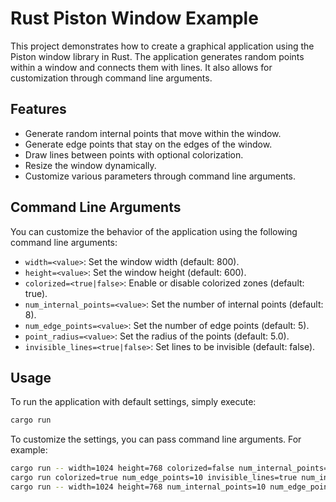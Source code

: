 # Rust Piston Window Example

This project demonstrates how to create a graphical application using the Piston window library in Rust. The application generates random points within a window and connects them with lines. It also allows for customization through command line arguments.

## Features

- Generate random internal points that move within the window.
- Generate edge points that stay on the edges of the window.
- Draw lines between points with optional colorization.
- Resize the window dynamically.
- Customize various parameters through command line arguments.

## Command Line Arguments

You can customize the behavior of the application using the following command line arguments:

- `width=<value>`: Set the window width (default: 800).
- `height=<value>`: Set the window height (default: 600).
- `colorized=<true|false>`: Enable or disable colorized zones (default: true).
- `num_internal_points=<value>`: Set the number of internal points (default: 8).
- `num_edge_points=<value>`: Set the number of edge points (default: 5).
- `point_radius=<value>`: Set the radius of the points (default: 5.0).
- `invisible_lines=<true|false>`: Set lines to be invisible (default: false).

## Usage

To run the application with default settings, simply execute:

```sh
cargo run
```

To customize the settings, you can pass command line arguments. For example:

```sh
cargo run -- width=1024 height=768 colorized=false num_internal_points=10 num_edge_points=8 point_radius=3.0 invisible_lines=true
cargo run colorized=true num_edge_points=10 invisible_lines=true num_internal_points=20
cargo run -- width=1024 height=768 num_internal_points=10 num_edge_points=8 invisible_lines=true
```

